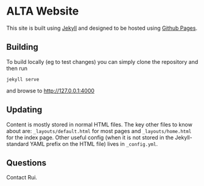# ALTA Website

This site is built using [Jekyll](http://jekyllrb.com) and designed to be hosted using [Github Pages](https://pages.github.com/).

## Building

To build locally (eg to test changes) you can simply clone the repository and then run

`jekyll serve`

and browse to http://127.0.0.1:4000


## Updating

Content is mostly stored in normal HTML files. The key other files to know about are: `_layouts/default.html` for most pages and `_layouts/home.html` for the index page. Other useful config (when it is not stored in the Jekyll-standard YAML prefix on the HTML file) lives in `_config.yml`.

## Questions

Contact Rui. 
